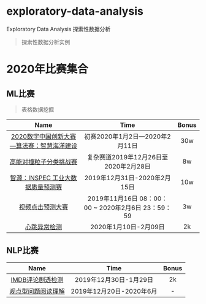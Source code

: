 # exploratory-data-analysis
Exploratory Data Analysis 探索性数据分析
> 探索性数据分析实例

# 2020年比赛集合

## ML比赛
> 表格数据挖掘

|Name|Time|Bonus|
|:---:|:---:|:---:|
|[2020数字中国创新大赛—算法赛：智慧海洋建设](https://tianchi.aliyun.com/competition/entrance/231768/information)|初赛2020年1月2日—2020年2月11日|30w|
|[高能对撞粒子分类挑战赛](https://biendata.com/competition/jet/)|复杂赛道2019年12月26日至2020年2月28日|8w|
|[智源：INSPEC 工业大数据质量预测赛](https://biendata.com/competition/bosch/)|2019年12月31日-2020年2月15日|10w|
|[视频点击预测大赛](http://www.turingtopia.com/competitionnew/detail/e4880352b6ef4f9f8f28e8f98498dbc4/sketch)|2019年11月16日 08：00：00 ~ 2020年2月6日 23：59：59|3w|
|[心跳异常检测](https://god.yanxishe.com/21)|2020年1月10日-2月09日|2k|

## NLP比赛
|Name|Time|Bonus|
|:---:|:---:|:---:|
|[IMDB评论剧透检测](https://god.yanxishe.com/20)|2019年12月30日-1月29日|2k|
|[观点型问题阅读理解](https://ai.ixm.gov.cn/#card3)|2019年12月20日-2020年6月|-|